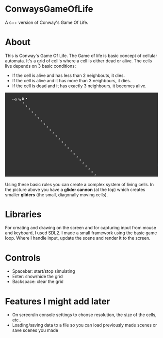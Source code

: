# ConwaysGameOfLife
A c++ version of Conway's Game Of Life.

# About
This is Conway's Game Of Life.
The Game of life is basic concept of cellular automata. It's a grid of cell's where a cell is either dead or alive.
The cells live depends on 3 basic conditions:
- If the cell is alive and has less than 2 neighbouts, it dies.
- If the cell is alive and it has more than 3 neighbours, it dies.
- If the cell is dead and it has exactly 3 neighbours, it becomes alive.

![Glider Cannon Example](Images/Animation.gif)

Using these basic rules you can create a complex system of living cells.
In the picture above you have a **glider cannon** (at the top) which creates smaller **gliders** (the small, diagonally moving cells).

# Libraries
For creating and drawing on the screen and for capturing input from mouse and keyboard, I used SDL2.
I made a small framework using the basic game loop. Where I handle input, update the scene and render it to the screen.

# Controls
- Spacebar: start/stop simulating
- Enter: show/hide the grid
- Backspace: clear the grid

# Features I might add later
- On screen/in console settings to choose resolution, the size of the cells, etc..
- Loading/saving data to a file so you can load previously made scenes or save scenes you made

